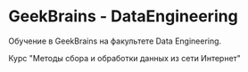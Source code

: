 # GeekBrains - DataEngineering
Обучение в GeekBrains на факультете Data Engineering.

Курс "Методы сбора и обработки данных из сети Интернет"